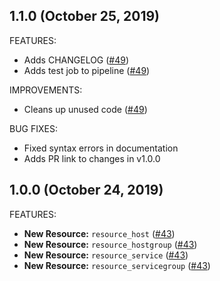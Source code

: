 ## 1.1.0 (October 25, 2019)

FEATURES:

* Adds CHANGELOG ([#49](https://github.com/devopsdunkin/terraform-provider-nagios/pull/51))
* Adds test job to pipeline ([#49](https://github.com/devopsdunkin/terraform-provider-nagios/pull/51))

IMPROVEMENTS:

* Cleans up unused code ([#49](https://github.com/devopsdunkin/terraform-provider-nagios/pull/49))

BUG FIXES:

* Fixed syntax errors in documentation
* Adds PR link to changes in v1.0.0

## 1.0.0 (October 24, 2019)

FEATURES:

* **New Resource:** `resource_host` ([#43](https://github.com/devopsdunkin/terraform-provider-nagios/pull/43))
* **New Resource:** `resource_hostgroup` ([#43](https://github.com/devopsdunkin/terraform-provider-nagios/pull/43))
* **New Resource:** `resource_service` ([#43](https://github.com/devopsdunkin/terraform-provider-nagios/pull/43))
* **New Resource:** `resource_servicegroup` ([#43](https://github.com/devopsdunkin/terraform-provider-nagios/pull/43))